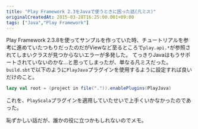 ```yaml
---
title: "Play Framework 2.3をJavaで使うときに困った話(凡ミス)"
originalCreatedAt: 2015-03-28T16:25:00.001+09:00
tags: ["Java","Play Framework"]
---
```

Play Framework 2.3.8を使ってサンプルを作っていた時、チュートリアルを参考に進めていたつもりだったのだがViewなど至るところで`play.api.*`が参照されてしまいクラスが見つからないエラーが多発した。
てっきりJavaはもうサポートされていないのかな…と思ってしまったが、単なる凡ミスだった。
`build.sbt`で以下のように`PlayJava`プラグインを使用するように設定すれば良いだけのこと。

```scala
lazy val root = (project in file(".")).enablePlugins(PlayJava)
```

これを、`PlayScala`プラグインを適用していたせいで上手くいかなかったのであった。

恥ずかしい話だが、誰かの役に立つかもしれないのでメモ。
